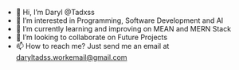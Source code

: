 - 👋 Hi, I’m Daryl @Tadxss
- 👀 I’m interested in Programming, Software Development and AI
- 🌱 I’m currently learning and improving on MEAN and MERN Stack
- 💞️ I’m looking to collaborate on Future Projects
- 📫 How to reach me? Just send me an email at daryltadss.workemail@gmail.com

<!---
Tadxss/Tadxss is a ✨ special ✨ repository because its `README.md` (this file) appears on your GitHub profile.
You can click the Preview link to take a look at your changes.
--->

